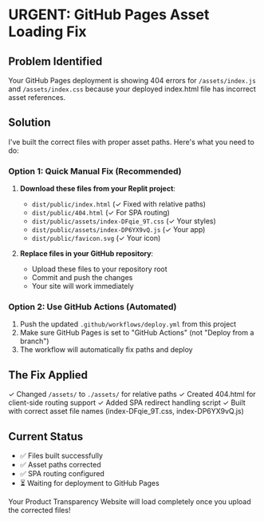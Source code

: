 # URGENT: GitHub Pages Asset Loading Fix

## Problem Identified
Your GitHub Pages deployment is showing 404 errors for `/assets/index.js` and `/assets/index.css` because your deployed index.html file has incorrect asset references.

## Solution
I've built the correct files with proper asset paths. Here's what you need to do:

### Option 1: Quick Manual Fix (Recommended)
1. **Download these files from your Replit project**:
   - `dist/public/index.html` (✓ Fixed with relative paths)
   - `dist/public/404.html` (✓ For SPA routing)
   - `dist/public/assets/index-DFqie_9T.css` (✓ Your styles)
   - `dist/public/assets/index-DP6YX9vQ.js` (✓ Your app)
   - `dist/public/favicon.svg` (✓ Your icon)

2. **Replace files in your GitHub repository**:
   - Upload these files to your repository root
   - Commit and push the changes
   - Your site will work immediately

### Option 2: Use GitHub Actions (Automated)
1. Push the updated `.github/workflows/deploy.yml` from this project
2. Make sure GitHub Pages is set to "GitHub Actions" (not "Deploy from a branch")
3. The workflow will automatically fix paths and deploy

## The Fix Applied
✓ Changed `/assets/` to `./assets/` for relative paths
✓ Created 404.html for client-side routing support
✓ Added SPA redirect handling script
✓ Built with correct asset file names (index-DFqie_9T.css, index-DP6YX9vQ.js)

## Current Status
- ✅ Files built successfully
- ✅ Asset paths corrected  
- ✅ SPA routing configured
- ⏳ Waiting for deployment to GitHub Pages

Your Product Transparency Website will load completely once you upload the corrected files!